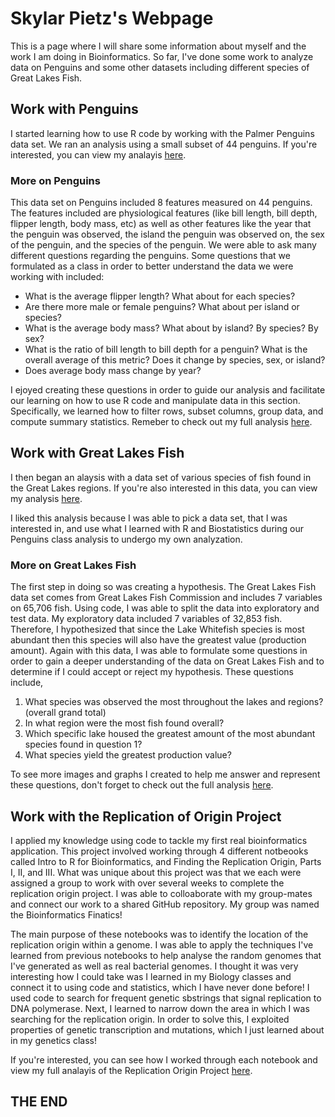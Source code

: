 # Skylar Pietz's Webpage 

This is a page where I will share some information about myself and the work I am doing in Bioinformatics. So far, I've done some work to analyze data on Penguins and some other datasets including different species of Great Lakes Fish. 

## Work with Penguins 

I started learning how to use R code by working with the Palmer Penguins data set. We ran an analysis using a small subset of 44 penguins. If you're interested, you can view my analayis [here](https://s-pietz.github.io/BioStatisticsAnalysis/Penguins_Analysis2_1_17.html).

### More on Penguins
This data set on Penguins included 8 features measured on 44 penguins. The features included are physiological features (like bill length, bill depth, flipper length, body mass, etc) as well as other features like the year that the penguin was observed, the island the penguin was observed on, the sex of the penguin, and the species of the penguin. We were able to ask many different questions regarding the penguins. Some questions that we formulated as a class in order to better understand the data we were working with included:
+ What is the average flipper length? What about for each species?
+ Are there more male or female penguins? What about per island or species?
+ What is the average body mass? What about by island? By species? By sex?
+ What is the ratio of bill length to bill depth for a penguin? What is the overall average of this metric? Does it change by species, sex, or island?
+ Does average body mass change by year?

I ejoyed creating these questions in order to guide our analysis and facilitate our learning on how to use R code and manipulate data in this section. Specifically, we learned how to filter rows, subset columns, group data, and compute summary statistics. Remeber to check out my full analysis [here](https://s-pietz.github.io/BioStatisticsAnalysis/Penguins_Analysis2_1_17.html).

## Work with Great Lakes Fish

I then began an alaysis with a data set of various species of fish found in the Great Lakes regions. If you're also interested in this data, you can view my analysis [here](https://s-pietz.github.io/BioStatisticsAnalysis/GreatLakesFish.html). 

I liked this analysis because I was able to pick a data set, that I was interested in, and use what I learned with R and Biostatistics during our Penguins class analysis to undergo my own analyzation. 

### More on Great Lakes Fish
The first step in doing so was creating a hypothesis. The Great Lakes Fish data set comes from Great Lakes Fish Commission and includes 7 variables on 65,706 fish. Using code, I was able to split the data into exploratory and test data. My exploratory data included 7 variables of 32,853 fish. Therefore, I hypothesized that since the Lake Whitefish species is most abundant then this species will also have the greatest value (production amount). Again with this data, I was able to formulate some questions in order to gain a deeper understanding of the data on Great Lakes Fish and to determine if I could accept or reject my hypothesis. These questions include,
1. What species was observed the most throughout the lakes and regions? (overall grand total)
2. In what region were the most fish found overall?
3. Which specific lake housed the greatest amount of the most abundant species found in question 1?
4. What species yield the greatest production value?

To see more images and graphs I created to help me answer and represent these questions, don't forget to check out the full analysis [here](https://s-pietz.github.io/BioStatisticsAnalysis/GreatLakesFish.html). 

## Work with the Replication of Origin Project
I applied my knowledge using code to tackle my first real bioinformatics application. This project involved working through 4 different notbeooks called Intro to R for Bioinformatics, and Finding the Replication Origin, Parts I, II, and III. What was unique about this project was that we each were assigned a group to work with over several weeks to complete the replication origin project. I was able to colloaborate with my group-mates and connect our work to a shared GitHub repository. My group was named the Bioinformatics Finatics! 

The main purpose of these notebooks was to identify the location of the replication origin within a genome. I was able to apply the techniques I've learned from previous notebooks to help analyse the random genomes that I've generated as well as real bacterial genomes. I thought it was very interesting how I could take was I learned in my Biology classes and connect it to using code and statistics, which I have never done before! I used code to search for frequent genetic sbstrings that signal replication to DNA polymerase. Next, I learned to narrow down the area in which I was searching for the replication origin. In order to solve this, I exploited properties of genetic transcription and mutations, which I just learned about in my genetics class!

If you're interested, you can see how I worked through each notebook and view my full analayis of the Replication Origin Project [here](https://s-pietz.github.io/agmath/BIO4ST1_Group3/Replication_Skylar_Pietz.html). 


## THE END





